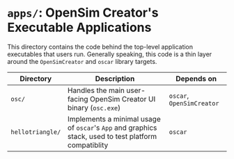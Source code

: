 # `apps/`: OpenSim Creator's Executable Applications

This directory contains the code behind the top-level application executables
that users run. Generally speaking, this code is a thin layer around the
`OpenSimCreator` and `oscar` library targets.

| Directory | Description | Depends on |
| - | - | - |
| `osc/` | Handles the main user-facing OpenSim Creator UI binary (`osc.exe`) | `oscar`, `OpenSimCreator` |
| `hellotriangle/` | Implements a minimal usage of `oscar`'s `App` and graphics stack, used to test platform compatiblity | `oscar` |
